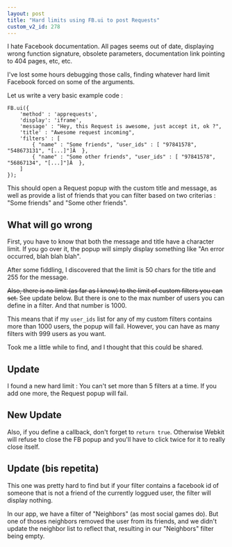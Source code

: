 ```yaml
---
layout: post
title: "Hard limits using FB.ui to post Requests"
custom_v2_id: 278
---
```


I hate Facebook documentation. All pages seems out of date, displaying wrong
function signature, obsolete parameters, documentation link pointing to 404
pages, etc, etc.

I've lost some hours debugging those calls, finding whatever hard limit
Facebook forced on some of the arguments.

Let us write a very basic example code :

    
    FB.ui({  
    	'method' : 'apprequests',  
    	'display': 'iframe',  
    	'message' : "Hey, this Request is awesome, just accept it, ok ?",  
    	'title' : "Awesome request incoming",  
    	'filters' : [  
    		{ "name" : "Some friends", "user_ids" : [ "97841578", "548673131", "[...]"]Â  },  
    		{ "name" : "Some other friends", "user_ids" : [ "97841578", "56867134", "[...]"]Â  },  
    	]  
    });

This should open a Request popup with the custom title and message, as well as
provide a list of friends that you can filter based on two criterias : "Some
friends" and "Some other friends".

## What will go wrong

First, you have to know that both the message and title have a character
limit. If you go over it, the popup will simply display something like "An
error occurred, blah blah blah".

After some fiddling, I discovered that the limit is 50 chars for the title and
255 for the message.

<del>Also, there is no limit (as far as I know) to the limit of custom filters
you can set.</del> See update below. But there is one to the max number of
users you can define in a filter. And that number is 1000.

This means that if my `user_ids` list for any of my custom filters contains
more than 1000 users, the popup will fail. However, you can have as many
filters with 999 users as you want.

Took me a little while to find, and I thought that this could be shared.

## Update

I found a new hard limit : You can't set more than 5 filters at a time. If you
add one more, the Request popup will fail.

## New Update

Also, if you define a callback, don't forget to `return true`. Otherwise
Webkit will refuse to close the FB popup and you'll have to click twice for it
to really close itself.

## Update (bis repetita)

This one was pretty hard to find but if your filter contains a facebook id of
someone that is not a friend of the currently loggued user, the filter will
display nothing.

In our app, we have a filter of "Neighbors" (as most social games do). But one
of thoses neighbors removed the user from its friends, and we didn't update
the neighbor list to reflect that, resulting in our "Neighbors" filter being
empty.

